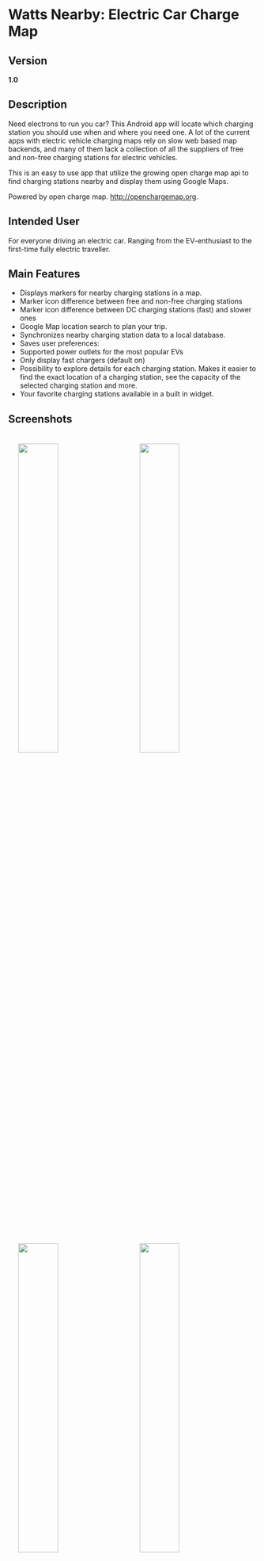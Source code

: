 # Watts Nearby: Electric Car Charge Map

## Version
__1.0__


## Description
Need electrons to run you car? This Android app will locate which charging station you should use when and where you need one.
A lot of the current apps with electric vehicle charging maps rely on slow web based map backends, and many of them lack a collection of all the suppliers of free and non-free charging stations for electric vehicles. 

This is an easy to use app that utilize the growing open charge map api to find charging stations nearby and display them using Google Maps.

Powered by open charge map. http://openchargemap.org. 

## Intended User
For everyone driving an electric car. Ranging from the EV-enthusiast to the first-time fully electric traveller.

## Main Features
* Displays markers for nearby charging stations in a map.
 * Marker icon difference between free and non-free charging stations
 * Marker icon difference between DC charging stations (fast) and slower ones
* Google Map location search to plan your trip.
* Synchronizes nearby charging station data to a local database.
* Saves user preferences:
 * Supported power outlets for the most popular EVs
 * Only display fast chargers (default on)
* Possibility to explore details for each charging station. Makes it easier to find the exact location of a charging station, see the capacity of the selected charging station and more.
* Your favorite charging stations available in a built in widget.

## Screenshots
<img width='40%' vspace='20' hspace='20' src='https://cloud.githubusercontent.com/assets/20125465/26267512/e089fa4e-3cea-11e7-8721-137df9f6a096.png'> <img width='40%' vspace='20' hspace='20' src ='https://cloud.githubusercontent.com/assets/20125465/26267519/e0a4a984-3cea-11e7-9854-d2ff9ead8e28.png'/>

<img width='40%' vspace='20' hspace='20' src='https://cloud.githubusercontent.com/assets/20125465/26267518/e0a35c0a-3cea-11e7-9f3f-b257bdb8dcf6.png'> <img width='40%' vspace='20' hspace='20' src ='https://cloud.githubusercontent.com/assets/20125465/26267514/e08db40e-3cea-11e7-9cf4-74742e92aeec.png'/>

<img width='40%' vspace='20' hspace='20' src='https://cloud.githubusercontent.com/assets/20125465/26267511/e08975ce-3cea-11e7-9851-46e207d4e928.png'> <img width='40%' vspace='20' hspace='20' src ='https://cloud.githubusercontent.com/assets/20125465/26267510/e088baee-3cea-11e7-89a1-d9c1431d5308.png'/>

<img width='40%' vspace='20' hspace='20' src='https://cloud.githubusercontent.com/assets/20125465/26267517/e0a20f76-3cea-11e7-9a60-70163478e35e.png'> <img width='40%' vspace='20' hspace='20' src ='https://cloud.githubusercontent.com/assets/20125465/26267515/e08fe170-3cea-11e7-9060-7eb7fae72ae1.png'/>

<img width='40%' vspace='20' hspace='20' src='https://cloud.githubusercontent.com/assets/20125465/26267513/e08a55de-3cea-11e7-9d62-b1f109558328.png'/>

## License

Copyright 2017 sourcecodere

Licensed under the Apache License, Version 2.0 (the "License");
you may not use this file except in compliance with the License.
You may obtain a copy of the License at

    http://www.apache.org/licenses/LICENSE-2.0

Unless required by applicable law or agreed to in writing, software
distributed under the License is distributed on an "AS IS" BASIS,
WITHOUT WARRANTIES OR CONDITIONS OF ANY KIND, either express or implied.
See the License for the specific language governing permissions and
limitations under the License.
